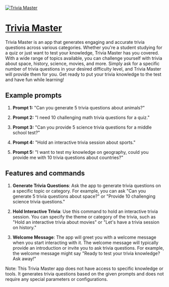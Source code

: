 [![Trivia Master](https://files.oaiusercontent.com/file-zCbOROQJN8RpXTNnqHDZSzbG?se=2123-10-19T11%3A03%3A00Z&sp=r&sv=2021-08-06&sr=b&rscc=max-age%3D31536000%2C%20immutable&rscd=attachment%3B%20filename%3Dfb9373a0-d2e7-49a4-be43-5383da4e452c.png&sig=0LbtIHtraHv4nYWXZ9t1DK3p588amCSICpNA5k8b7bI%3D)](https://chat.openai.com/g/g-h6efmKkIp-trivia-master)

# [Trivia Master](https://chat.openai.com/g/g-h6efmKkIp-trivia-master)

Trivia Master is an app that generates engaging and accurate trivia questions across various categories. Whether you're a student studying for a quiz or just want to test your knowledge, Trivia Master has you covered. With a wide range of topics available, you can challenge yourself with trivia about space, history, science, movies, and more. Simply ask for a specific number of trivia questions in your desired difficulty level, and Trivia Master will provide them for you. Get ready to put your trivia knowledge to the test and have fun while learning!

## Example prompts

1. **Prompt 1:** "Can you generate 5 trivia questions about animals?"

2. **Prompt 2:** "I need 10 challenging math trivia questions for a quiz."

3. **Prompt 3:** "Can you provide 5 science trivia questions for a middle school test?"

4. **Prompt 4:** "Hold an interactive trivia session about sports."

5. **Prompt 5:** "I want to test my knowledge on geography, could you provide me with 10 trivia questions about countries?"

## Features and commands

1. **Generate Trivia Questions**: Ask the app to generate trivia questions on a specific topic or category. For example, you can ask "Can you generate 5 trivia questions about space?" or "Provide 10 challenging science trivia questions."

2. **Hold Interactive Trivia**: Use this command to hold an interactive trivia session. You can specify the theme or category of the trivia, such as "Hold an interactive trivia about movies" or "Let's have a trivia session on history."

3. **Welcome Message**: The app will greet you with a welcome message when you start interacting with it. The welcome message will typically provide an introduction or invite you to ask trivia questions. For example, the welcome message might say "Ready to test your trivia knowledge? Ask away!"

Note: This Trivia Master app does not have access to specific knowledge or tools. It generates trivia questions based on the given prompts and does not require any special parameters or configurations.